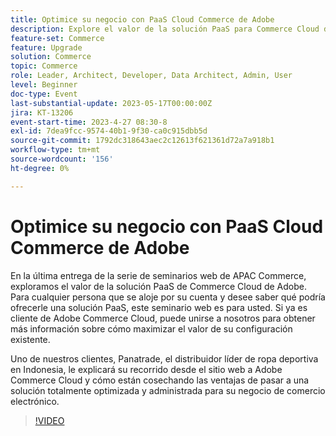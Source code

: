 ```yaml
---
title: Optimice su negocio con PaaS Cloud Commerce de Adobe
description: Explore el valor de la solución PaaS para Commerce Cloud de Adobe. Para cualquier persona que actualmente sea autoalojada y tenga curiosidad por saber lo que una solución PaaS podría ofrecerles, este seminario web es para usted.
feature-set: Commerce
feature: Upgrade
solution: Commerce
topic: Commerce
role: Leader, Architect, Developer, Data Architect, Admin, User
level: Beginner
doc-type: Event
last-substantial-update: 2023-05-17T00:00:00Z
jira: KT-13206
event-start-time: 2023-4-27 08:30-8
exl-id: 7dea9fcc-9574-40b1-9f30-ca0c915dbb5d
source-git-commit: 1792dc318643aec2c12613f621361d72a7a918b1
workflow-type: tm+mt
source-wordcount: '156'
ht-degree: 0%

---
```


# Optimice su negocio con PaaS Cloud Commerce de Adobe

En la última entrega de la serie de seminarios web de APAC Commerce, exploramos el valor de la solución PaaS de Commerce Cloud de Adobe. Para cualquier persona que se aloje por su cuenta y desee saber qué podría ofrecerle una solución PaaS, este seminario web es para usted. Si ya es cliente de Adobe Commerce Cloud, puede unirse a nosotros para obtener más información sobre cómo maximizar el valor de su configuración existente.

Uno de nuestros clientes, Panatrade, el distribuidor líder de ropa deportiva en Indonesia, le explicará su recorrido desde el sitio web a Adobe Commerce Cloud y cómo están cosechando las ventajas de pasar a una solución totalmente optimizada y administrada para su negocio de comercio electrónico.

>[!VIDEO](https://video.tv.adobe.com/v/3419132/?learn=on)
